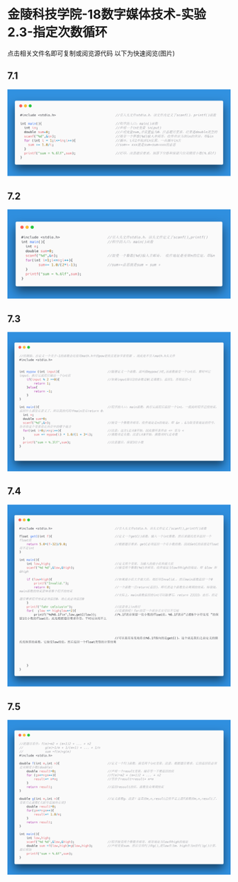 # 金陵科技学院-18数字媒体技术-实验2.3-指定次数循环
点击相关文件名即可复制或阅览源代码
以下为快速阅览(图片)
## 7.1
![7.1](./pic/7.1.png)
## 7.2
![7.1](./pic/7.2.png)
## 7.3
![7.1](./pic/7.3.png)
## 7.4
![7.1](./pic/7.4.png)
## 7.5
![7.1](./pic/7.5.png)
